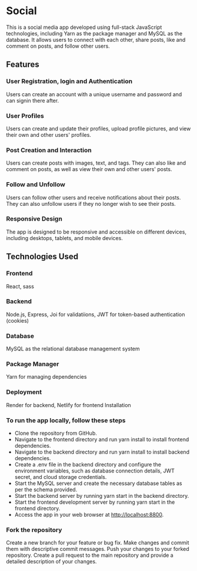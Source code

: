 # Social

This is a social media app developed using full-stack JavaScript technologies, including Yarn as the package manager and MySQL as the database. It allows users to connect with each other, share posts, like and comment on posts, and follow other users.

## Features

### User Registration, login and Authentication

Users can create an account with a unique username and password and can signin there after.

### User Profiles

Users can create and update their profiles, upload profile pictures, and view their own and other users' profiles.

### Post Creation and Interaction

Users can create posts with images, text, and tags. They can also like and comment on posts, as well as view their own and other users' posts.

### Follow and Unfollow

Users can follow other users and receive notifications about their posts. They can also unfollow users if they no longer wish to see their posts.

### Responsive Design

The app is designed to be responsive and accessible on different devices, including desktops, tablets, and mobile devices.

## Technologies Used

### Frontend

React, sass

### Backend

Node.js, Express, Joi for validatiions, JWT for token-based authentication (cookies)

### Database

MySQL as the relational database management system

### Package Manager

Yarn for managing dependencies

### Deployment

Render for backend, Netlify for frontend Installation

### To run the app locally, follow these steps

- Clone the repository from GitHub.
- Navigate to the frontend directory and run yarn install to install frontend dependencies.
- Navigate to the backend directory and run yarn install to install backend dependencies.
- Create a .env file in the backend directory and configure the environment variables, such as database connection details, JWT secret, and cloud storage credentials.
- Start the MySQL server and create the necessary database tables as per the schema provided.
- Start the backend server by running yarn start in the backend directory.
- Start the frontend development server by running yarn start in the frontend directory.
- Access the app in your web browser at <http://localhost:8800>.

### Fork the repository

Create a new branch for your feature or bug fix. Make changes and commit them with descriptive commit messages. Push your changes to your forked repository. Create a pull request to the main repository and provide a detailed description of your changes.
